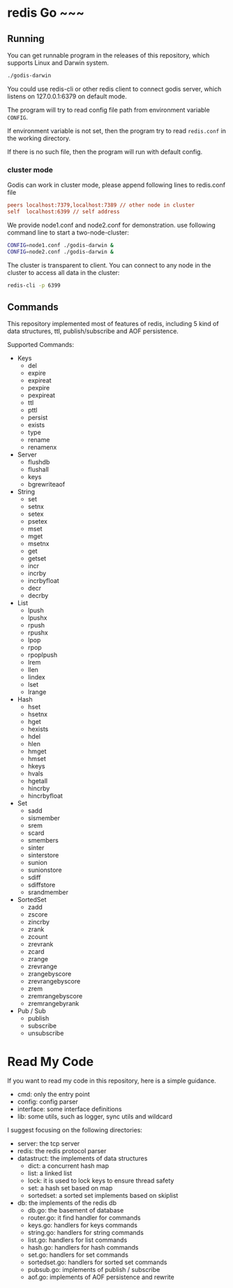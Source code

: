 # redis Go ~~~

## Running

You can get runnable program in the releases of this repository, which supports Linux and Darwin system.

```bash
./godis-darwin
```

You could use redis-cli or other redis client to connect godis server, which listens on 127.0.0.1:6379 on default mode.

The program will try to read config file path from environment variable `CONFIG`.

If environment variable is not set, then the program  try to read `redis.conf` in the working directory. 

If there is no such file, then the program will run with default config.

### cluster mode

Godis can work in cluster mode, please append following lines to redis.conf file

```ini
peers localhost:7379,localhost:7389 // other node in cluster
self  localhost:6399 // self address
```

We provide node1.conf and node2.conf for demonstration. 
use following command line to start a two-node-cluster:

```bash
CONFIG=node1.conf ./godis-darwin &
CONFIG=node2.conf ./godis-darwin &
``` 

The cluster is transparent to client. You can connect to any node in the cluster to access all data in the cluster:

```cmd
redis-cli -p 6399
```

## Commands

This repository implemented most of features of redis, including 5 kind of data structures, ttl, publish/subscribe and AOF persistence.

Supported Commands:

- Keys
    - del
    - expire
    - expireat
    - pexpire
    - pexpireat
    - ttl
    - pttl
    - persist
    - exists
    - type
    - rename
    - renamenx
- Server
    - flushdb
    - flushall
    - keys
    - bgrewriteaof
- String
    - set
    - setnx
    - setex
    - psetex
    - mset
    - mget
    - msetnx
    - get
    - getset
    - incr
    - incrby
    - incrbyfloat
    - decr
    - decrby
- List
    - lpush
    - lpushx
    - rpush
    - rpushx
    - lpop
    - rpop
    - rpoplpush
    - lrem
    - llen
    - lindex
    - lset
    - lrange
- Hash
    - hset
    - hsetnx
    - hget
    - hexists
    - hdel
    - hlen
    - hmget
    - hmset
    - hkeys
    - hvals
    - hgetall
    - hincrby
    - hincrbyfloat
- Set
    - sadd
    - sismember
    - srem
    - scard
    - smembers
    - sinter
    - sinterstore
    - sunion
    - sunionstore
    - sdiff
    - sdiffstore
    - srandmember
- SortedSet
    - zadd
    - zscore
    - zincrby
    - zrank
    - zcount
    - zrevrank
    - zcard
    - zrange
    - zrevrange
    - zrangebyscore
    - zrevrangebyscore
    - zrem
    - zremrangebyscore
    - zremrangebyrank
- Pub / Sub
    - publish
    - subscribe
    - unsubscribe

# Read My Code

If you want to read my code in this repository, here is a simple guidance.

- cmd: only the entry point
- config: config parser 
- interface: some interface definitions
- lib: some utils, such as logger, sync utils and wildcard

I suggest focusing on the following directories:

- server: the tcp server
- redis: the redis protocol parser
- datastruct: the implements of data structures
    - dict: a concurrent hash map
    - list: a linked list
    - lock: it is used to lock keys to ensure thread safety
    - set: a hash set based on map
    - sortedset: a sorted set implements based on skiplist
- db: the implements of the redis db
    - db.go: the basement of database
    - router.go: it find handler for commands 
    - keys.go: handlers for keys commands
    - string.go: handlers for string commands
    - list.go: handlers for list commands
    - hash.go: handlers for hash commands
    - set.go: handlers for set commands
    - sortedset.go: handlers for sorted set commands
    - pubsub.go: implements of publish / subscribe
    - aof.go: implements of AOF persistence and rewrite
